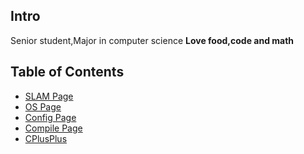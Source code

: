 <!-- TITLE: Home -->
<!-- SUBTITLE: sean wiki -->

## Intro
Senior student,Major in computer science
**Love food,code and math**

## Table of Contents

* [SLAM Page](http://seanshum.cn:3001/slam)
* [OS Page](http://seanshum.cn:3001/os)
* [Config Page](http://seanshum.cn:3001/config-page)
* [Compile Page](http://seanshum.cn:3001/compile)
* [CPlusPlus](http://seanshum.cn:3001/cplusplus)
